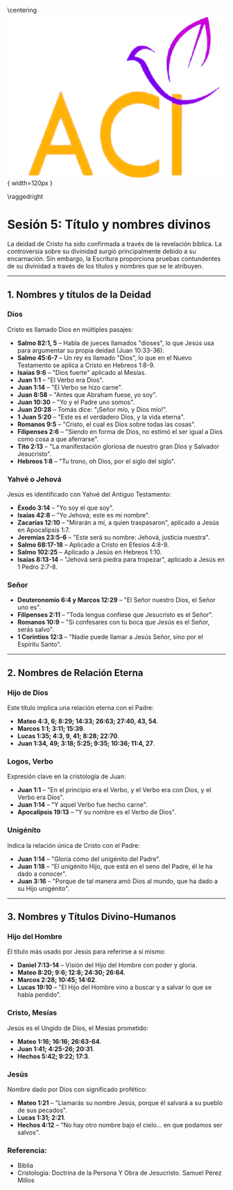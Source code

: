 \centering
![](logo.png){ width=120px }

\raggedright

# Sesión 5: Título y nombres divinos

La deidad de Cristo ha sido confirmada a través de la revelación bíblica. La controversia sobre su divinidad surgió principalmente debido a su encarnación. Sin embargo, la Escritura proporciona pruebas contundentes de su divinidad a través de los títulos y nombres que se le atribuyen.

---

## **1. Nombres y títulos de la Deidad**
### **Dios**
Cristo es llamado Dios en múltiples pasajes:

- **Salmo 82:1, 5** – Habla de jueces llamados "dioses", lo que Jesús usa para argumentar su propia deidad (Juan 10:33-36).
- **Salmo 45:6-7** – Un rey es llamado "Dios", lo que en el Nuevo Testamento se aplica a Cristo en Hebreos 1:8-9.
- **Isaías 9:6** – "Dios fuerte" aplicado al Mesías.
- **Juan 1:1** – "El Verbo era Dios".
- **Juan 1:14** – "El Verbo se hizo carne".
- **Juan 8:58** – "Antes que Abraham fuese, yo soy".
- **Juan 10:30** – "Yo y el Padre uno somos".
- **Juan 20:28** – Tomás dice: "¡Señor mío, y Dios mío!".
- **1 Juan 5:20** – "Este es el verdadero Dios, y la vida eterna".
- **Romanos 9:5** – "Cristo, el cual es Dios sobre todas las cosas".
- **Filipenses 2:6** – "Siendo en forma de Dios, no estimó el ser igual a Dios como cosa a que aferrarse".
- **Tito 2:13** – "La manifestación gloriosa de nuestro gran Dios y Salvador Jesucristo".
- **Hebreos 1:8** – "Tu trono, oh Dios, por el siglo del siglo".

### **Yahvé o Jehová**
Jesús es identificado con Yahvé del Antiguo Testamento:

- **Éxodo 3:14** – "Yo soy el que soy".
- **Isaías 42:8** – "Yo Jehová; este es mi nombre".
- **Zacarías 12:10** – "Mirarán a mí, a quien traspasaron", aplicado a Jesús en Apocalipsis 1:7.
- **Jeremías 23:5-6** – "Este será su nombre: Jehová, justicia nuestra".
- **Salmo 68:17-18** – Aplicado a Cristo en Efesios 4:8-9.
- **Salmo 102:25** – Aplicado a Jesús en Hebreos 1:10.
- **Isaías 8:13-14** – "Jehová será piedra para tropezar", aplicado a Jesús en 1 Pedro 2:7-8.

### **Señor**
- **Deuteronomio 6:4 y Marcos 12:29** – "El Señor nuestro Dios, el Señor uno es".
- **Filipenses 2:11** – "Toda lengua confiese que Jesucristo es el Señor".
- **Romanos 10:9** – "Si confesares con tu boca que Jesús es el Señor, serás salvo".
- **1 Corintios 12:3** – "Nadie puede llamar a Jesús Señor, sino por el Espíritu Santo".

---

## **2. Nombres de Relación Eterna**
### **Hijo de Dios**
Este título implica una relación eterna con el Padre:

- **Mateo 4:3, 6; 8:29; 14:33; 26:63; 27:40, 43, 54**.
- **Marcos 1:1; 3:11; 15:39**.
- **Lucas 1:35; 4:3, 9, 41; 8:28; 22:70**.
- **Juan 1:34, 49; 3:18; 5:25; 9:35; 10:36; 11:4, 27**.

### **Logos, Verbo**  
Expresión clave en la cristología de Juan:  
- **Juan 1:1** – "En el principio era el Verbo, y el Verbo era con Dios, y el Verbo era Dios".  
- **Juan 1:14** – "Y aquel Verbo fue hecho carne".  
- **Apocalipsis 19:13** – "Y su nombre es el Verbo de Dios".  

### **Unigénito**  
Indica la relación única de Cristo con el Padre:  
- **Juan 1:14** – "Gloria como del unigénito del Padre".  
- **Juan 1:18** – "El unigénito Hijo, que está en el seno del Padre, él le ha dado a conocer".  
- **Juan 3:16** – "Porque de tal manera amó Dios al mundo, que ha dado a su Hijo unigénito".  

---

## **3. Nombres y Títulos Divino-Humanos**  
### **Hijo del Hombre**  
El título más usado por Jesús para referirse a sí mismo:  
- **Daniel 7:13-14** – Visión del Hijo del Hombre con poder y gloria.  
- **Mateo 8:20; 9:6; 12:8; 24:30; 26:64**.  
- **Marcos 2:28; 10:45; 14:62**.  
- **Lucas 19:10** – "El Hijo del Hombre vino a buscar y a salvar lo que se había perdido".  

### **Cristo, Mesías**  
Jesús es el Ungido de Dios, el Mesías prometido:  
- **Mateo 1:16; 16:16; 26:63-64**.  
- **Juan 1:41; 4:25-26; 20:31**.  
- **Hechos 5:42; 9:22; 17:3**.  

### **Jesús**  
Nombre dado por Dios con significado profético:  
- **Mateo 1:21** – "Llamarás su nombre Jesús, porque él salvará a su pueblo de sus pecados".  
- **Lucas 1:31; 2:21**.  
- **Hechos 4:12** – "No hay otro nombre bajo el cielo... en que podamos ser salvos".

### Referencia: 
- Biblia
- Cristología: Doctrina de la Persona Y Obra de Jesucristo. Samuel Pérez Millos 

